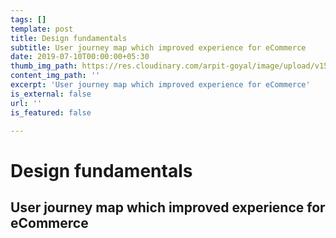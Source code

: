 ```yaml
---
tags: []
template: post
title: Design fundamentals
subtitle: User journey map which improved experience for eCommerce
date: 2019-07-10T00:00:00+05:30
thumb_img_path: https://res.cloudinary.com/arpit-goyal/image/upload/v1562772589/5.jpg
content_img_path: ''
excerpt: 'User journey map which improved experience for eCommerce'
is_external: false
url: ''
is_featured: false

---
```

# Design fundamentals

## User journey map which improved experience for eCommerce